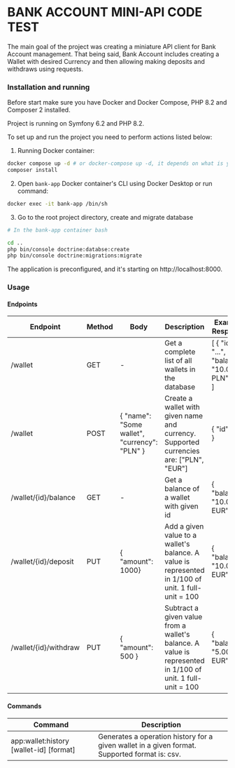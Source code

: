 # BANK ACCOUNT MINI-API CODE TEST

The main goal of the project was creating a miniature API client for Bank Account management.
That being said, Bank Account includes creating a Wallet with desired Currency and then
allowing making deposits and withdraws using requests.

### Installation and running
Before start make sure you have Docker and Docker Compose, PHP 8.2 and Composer 2 installed.

Project is running on Symfony 6.2 and PHP 8.2.

To set up and run the project you need to perform actions listed below:

1. Running Docker container:
```bash
docker compose up -d # or docker-compose up -d, it depends on what is your Docker Compose package
composer install
```
2. Open `bank-app` Docker container's CLI using Docker Desktop or run command:
```bash
docker exec -it bank-app /bin/sh
```
3. Go to the root project directory, create and migrate database
```bash
# In the bank-app container bash

cd ..
php bin/console doctrine:databse:create
php bin/console doctrine:migrations:migrate
```

The application is preconfigured, and it's starting on http://localhost:8000.

### Usage

#### Endpoints

| Endpoint              | Method | Body                                             | Description                                                                                                | Example Response                                               |
|-----------------------|--------|--------------------------------------------------|------------------------------------------------------------------------------------------------------------|----------------------------------------------------------------|
| /wallet               | GET    | -                                                | Get a complete list of all wallets in the database                                                         | [   {     "id": "...",     "balance": "10.00 PLN"   },   ... ] |
| /wallet               | POST   | {   "name": "Some wallet",   "currency": "PLN" } | Create a wallet with given name and currency. Supported currencies are: ["PLN", "EUR"]                     | {   "id": "..." }                                              |
| /wallet/{id}/balance  | GET    | -                                                | Get a balance of a wallet with given id                                                                    | {   "balance": "10.00 EUR"}                                    |
| /wallet/{id}/deposit  | PUT    | {   "amount": 1000}                              | Add a given value to a wallet's balance. A value is represented in 1/100 of unit. 1 full-unit = 100        | {   "balance": "10.00 EUR" }                                   |
| /wallet/{id}/withdraw | PUT    | {   "amount": 500 }                              | Subtract a given value from a wallet's balance. A value is represented in 1/100 of unit. 1 full-unit = 100 | {   "balance": "5.00 EUR" }                                    |

#### Commands

| Command                                 | Description                                                                                   |
|-----------------------------------------|-----------------------------------------------------------------------------------------------|
| app:wallet:history [wallet-id] [format] | Generates a operation history for a given wallet in a given format. Supported format is: csv. |